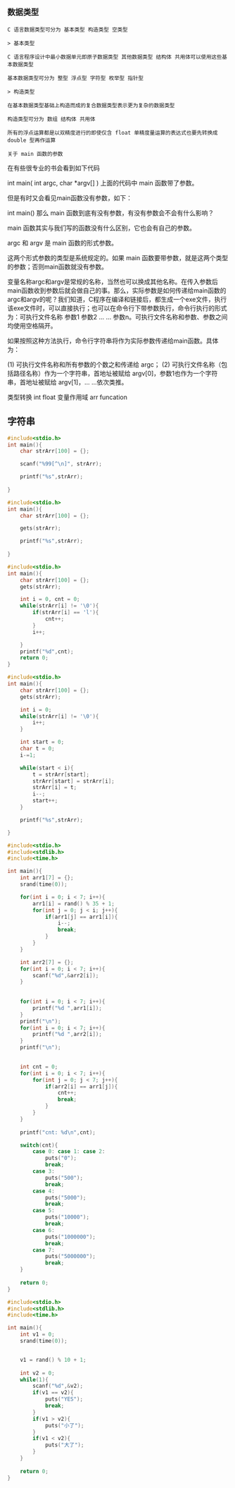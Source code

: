 `数据类型`
--

`C 语言数据类型可分为 基本类型 构造类型 空类型`

`> 基本类型` 

`C 语言程序设计中最小数据单元即原子数据类型 其他数据类型 结构体 共用体可以使用这些基本数据类型`

`基本数据类型可分为 整型 浮点型 字符型 枚举型 指针型`

`> 构造类型` 

`在基本数据类型基础上构造而成的复合数据类型表示更为复杂的数据类型`

`构造类型可分为 数组 结构体 共用体`


`所有的浮点运算都是以双精度进行的即使仅含 float 单精度量运算的表达式也要先转换成 double 型再作运算`

`关于 main 函数的参数`

在有些很专业的书会看到如下代码

int main( int argc, char *argv[] )
上面的代码中 main 函数带了参数。

但是有时又会看见main函数没有参数，如下：

int main()
那么 main 函数到底有没有参数，有没有参数会不会有什么影响？

main 函数其实与我们写的函数没有什么区别，它也会有自己的参数。

argc 和 argv 是 main 函数的形式参数。

这两个形式参数的类型是系统规定的。如果 main 函数要带参数，就是这两个类型的参数；否则main函数就没有参数。

变量名称argc和argv是常规的名称，当然也可以换成其他名称。在传入参数后main函数收到参数后就会做自己的事。那么，实际参数是如何传递给main函数的argc和argv的呢？我们知道，C程序在编译和链接后，都生成一个exe文件，执行该exe文件时，可以直接执行；也可以在命令行下带参数执行，命令行执行的形式为：可执行文件名称 参数1 参数2 ... ... 参数n。可执行文件名称和参数、参数之间均使用空格隔开。

如果按照这种方法执行，命令行字符串将作为实际参数传递给main函数。具体为：

 (1) 可执行文件名称和所有参数的个数之和传递给 argc；
 (2) 可执行文件名称（包括路径名称）作为一个字符串，首地址被赋给 argv[0]，参数1也作为一个字符串，首地址被赋给 argv[1]，... ...依次类推。





类型转换 int float 变量作用域 arr funcation




字符串
--

```c
#include<stdio.h>
int main(){
    char strArr[100] = {};

	scanf("%99[^\n]", strArr);

    printf("%s",strArr);
    
}
```

```c
#include<stdio.h>
int main(){
    char strArr[100] = {};

	gets(strArr);

    printf("%s",strArr);
    
}
```

```c
#include<stdio.h>
int main(){
    char strArr[100] = {};
	gets(strArr);

    int i = 0, cnt = 0;
    while(strArr[i] != '\0'){
        if(strArr[i] == 'l'){
            cnt++;
        }
        i++;

    }
    printf("%d",cnt);
    return 0;
}

```

```c
#include<stdio.h>
int main(){
    char strArr[100] = {};
	gets(strArr);

    int i = 0;
    while(strArr[i] != '\0'){
        i++;
    }

    int start = 0;
    char t = 0;
    i-=1;

    while(start < i){
        t = strArr[start];
        strArr[start] = strArr[i];
        strArr[i] = t;
        i--;
        start++;
    }

    printf("%s",strArr);

}
```

```c
#include<stdio.h>
#include<stdlib.h>
#include<time.h>

int main(){
    int arr1[7] = {};
    srand(time(0));

    for(int i = 0; i < 7; i++){
        arr1[i] = rand() % 35 + 1;
        for(int j = 0; j < i; j++){
            if(arr1[j] == arr1[i]){
                i--;
                break;
            }
        }    
    }

    int arr2[7] = {};
    for(int i = 0; i < 7; i++){
        scanf("%d",&arr2[i]);
    }
    
    
    for(int i = 0; i < 7; i++){
		printf("%d ",arr1[i]);
    }
    printf("\n");
    for(int i = 0; i < 7; i++){
		printf("%d ",arr2[i]);
    }
    printf("\n");
    

    int cnt = 0;
    for(int i = 0; i < 7; i++){
        for(int j = 0; j < 7; j++){
            if(arr2[i] == arr1[j]){
                cnt++;
                break;
            }
        }
    }
    
	printf("cnt: %d\n",cnt);

    switch(cnt){
        case 0: case 1: case 2:
            puts("0");
            break;
        case 3:
            puts("500");
            break;
        case 4:
            puts("5000");
            break;
        case 5:
            puts("10000");
            break;
        case 6:
            puts("1000000");
            break;
        case 7:
            puts("5000000");
            break;
    }
    
    return 0;
}
```

```c
#include<stdio.h>
#include<stdlib.h>
#include<time.h>

int main(){
    int v1 = 0;
    srand(time(0));


    v1 = rand() % 10 + 1;
  
    int v2 = 0;
    while(1){
        scanf("%d",&v2);
        if(v1 == v2){
            puts("YES");
            break;
        }
        if(v1 > v2){
            puts("小了");
        }
        if(v1 < v2){
            puts("大了");
        }
    }
    
    return 0;
}
```